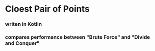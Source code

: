 # Cloest Pair of Points

### writen in Kotlin
### compares performance between "Brute Force" and "Divide and Conquer"